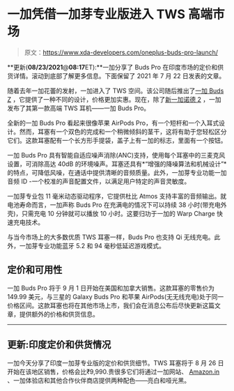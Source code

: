 # 一加凭借一加芽专业版进入 TWS 高端市场

> 原文：<https://www.xda-developers.com/oneplus-buds-pro-launch/>

**更新(****08/23/2021****@****08:17****ET):**一加分享了 Buds Pro 在印度市场的定价和供货详情。滚动到底部了解更多信息。下面保留了 2021 年 7 月 22 日发表的文章。

随着去年一加花蕾的发射，一加进入了 TWS 空间。该公司随后推出了[一加 Buds Z](https://www.xda-developers.com/oneplus-buds-z-affordable-true-wireless-earbuds-fast-charging/) ，它提供了一种不同的设计，价格更加实惠。现在，除了[新一加诺德 2](https://www.xda-developers.com/oneplus-nord-2-launch) ，一加发布了其第一款高端 TWS 耳机——一加 Buds Pro。

全新的一加 Buds Pro 看起来很像苹果 AirPods Pro，有一个短杆和一个入耳式设计。然而，耳塞有一个双色的完成和一个稍微倾斜的茎干，这将有助于您轻松区分它们。这款耳塞配有一个长方形手提袋，盖子上有一加的标志，里面有一个按钮。

一加 Buds Pro 具有智能自适应噪声消除(ANC)支持，使用每个耳塞中的三麦克风设置，可消除高达 40dB 的环境噪声。耳塞还具有*“增强的降噪算法和机械设计”*的特点，可降低风噪，在通话中提供清晰的音频质量。此外，一加芽专业功能一加音频 ID -一个校准的声音配置文件，以满足用户特定的声音灵敏度。

一加芽专业包 11 毫米动态驱动程序，它提供杜比 Atmos 支持丰富的音频输出。就电池寿命而言，一加声称 Buds Pro 在充满电的情况下可以持续 38 小时(带充电外壳)，只需充电 10 分钟就可以播放 10 小时。这要归功于一加的 Warp Charge 快速充电技术。

与当今市场上的大多数优质 TWS 耳塞一样，Buds Pro 也支持 Qi 无线充电。此外，一加芽专业功能蓝牙 5.2 和 94 毫秒低延迟游戏模式。

## 定价和可用性

一加 Buds Pro 将于 9 月 1 日开始在美国和加拿大销售。这款耳塞的零售价为 149.99 美元，与三星的 Galaxy Buds Pro 和苹果 AirPods(无无线充电)处于同一价格区间。这款耳塞也将在其他市场上市，我们会在消息公布后尽快更新这篇文章，提供额外的价格和供货信息。

* * *

## 更新:印度定价和供货情况

一加今天分享了印度一加芽专业版的定价和供货细节。TWS 耳塞将于 8 月 26 日开始在该地区销售，价格会比₹9,990.贵很多它们将通过一加网站、 [Amazon.in](https://www.amazon.in/OnePlus-Adaptive-Cancellation-Resistance-Personalized/dp/B07XW7X1X6/?tag=xdaportalin-21) 、一加体验店和其他合作伙伴商店提供两种配色——亮白和哑光黑。